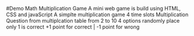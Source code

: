 #Demo
Math Multiplication Game
A mini web game is build using HTML, CSS and javaScript
A simplte multiplication game
4 time slots
Multiplication Question from multiplcation table from 2 to 10
4 options randomly place only 1 is correct
+1 point for correct | -1 point for wrong
